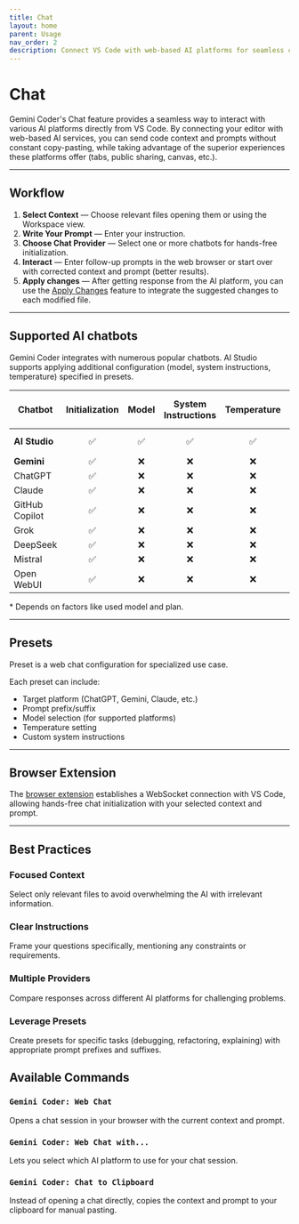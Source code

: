 ```yaml
---
title: Chat
layout: home
parent: Usage
nav_order: 2
description: Connect VS Code with web-based AI platforms for seamless code assistance using Gemini Coder's Chat feature
---
```


# Chat

Gemini Coder's Chat feature provides a seamless way to interact with various AI platforms directly from VS Code. By connecting your editor with web-based AI services, you can send code context and prompts without constant copy-pasting, while taking advantage of the superior experiences these platforms offer (tabs, public sharing, canvas, etc.).

---

## Workflow

1.  **Select Context** — Choose relevant files opening them or using the Workspace view.
2.  **Write Your Prompt** — Enter your instruction.
3.  **Choose Chat Provider** — Select one or more chatbots for hands-free initialization.
4.  **Interact** — Enter follow-up prompts in the web browser or start over with corrected context and prompt (better results).
5.  **Apply changes** — After getting response from the AI platform, you can use the [Apply Changes](/docs/usage/applying-changes.html) feature to integrate the suggested changes to each modified file.

---

## Supported AI chatbots

Gemini Coder integrates with numerous popular chatbots. AI Studio supports applying additional configuration (model, system instructions, temperature) specified in presets.

| Chatbot        | Initialization | Model | System Instructions | Temperature | Max input tokens |
| -------------- | :------------: | :---: | :-----------------: | :---------: | :--------------: |
| **AI Studio**  |       ✅       |  ✅   |         ✅          |     ✅      |      1-2M\*      |
| **Gemini**     |       ✅       |  ❌   |         ❌          |     ❌      |        ?         |
| ChatGPT        |       ✅       |  ❌   |         ❌          |     ❌      |        ?         |
| Claude         |       ✅       |  ❌   |         ❌          |     ❌      |        ?         |
| GitHub Copilot |       ✅       |  ❌   |         ❌          |     ❌      |     8-17k\*      |
| Grok           |       ✅       |  ❌   |         ❌          |     ❌      |        ?         |
| DeepSeek       |       ✅       |  ❌   |         ❌          |     ❌      |        ?         |
| Mistral        |       ✅       |  ❌   |         ❌          |     ❌      |        ?         |
| Open WebUI     |       ✅       |  ❌   |         ❌          |     ❌      |        ?         |

\* Depends on factors like used model and plan.

---

## Presets

Preset is a web chat configuration for specialized use case.

Each preset can include:

- Target platform (ChatGPT, Gemini, Claude, etc.)
- Prompt prefix/suffix
- Model selection (for supported platforms)
- Temperature setting
- Custom system instructions

---

## Browser Extension

The [browser extension](/docs/installation.html#browser-extension) establishes a WebSocket connection with VS Code, allowing hands-free chat initialization with your selected context and prompt.

---

## Best Practices

### Focused Context

Select only relevant files to avoid overwhelming the AI with irrelevant information.

### Clear Instructions

Frame your questions specifically, mentioning any constraints or requirements.

### Multiple Providers

Compare responses across different AI platforms for challenging problems.

### Leverage Presets

Create presets for specific tasks (debugging, refactoring, explaining) with appropriate prompt prefixes and suffixes.

## Available Commands

### `Gemini Coder: Web Chat`

Opens a chat session in your browser with the current context and prompt.

### `Gemini Coder: Web Chat with...`

Lets you select which AI platform to use for your chat session.

### `Gemini Coder: Chat to Clipboard`

Instead of opening a chat directly, copies the context and prompt to your clipboard for manual pasting.
